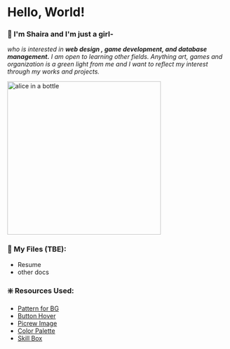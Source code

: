 # Hello, World!
### 🍏 I'm Shaira and I'm just a girl-
<i>who is interested in <b>web design , game development, and database management.</b> I am open to learning other fields. Anything art, games and organization is a green light from me and I want to reflect my interest through my works and projects.</i>

<img src="https://media1.tenor.com/m/WDhoKGZNW5AAAAAd/bangboo-zzz.gif" alt="alice in a bottle" width=350px>
<br clear="left">

### 🔎 My Files (TBE):
- Resume
- other docs

### ❇️ Resources Used:
- [Pattern for BG](https://uiverse.io/qhns3/stupid-lizard-4)
- [Button Hover](https://uiverse.io/WhiteNervosa/popular-ladybug-27)
- [Picrew Image](https://picrew.me/en/image_maker/2)
- [Color Palette](https://coolors.co/212730-17395c-576a39-efb758-c24229-e1dcc9)
- [Skill Box](https://uiverse.io/Juanes200122/ordinary-dodo-95)